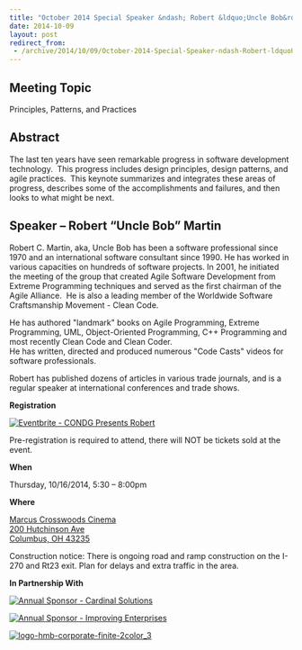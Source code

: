 ```yaml
---
title: "October 2014 Special Speaker &ndash; Robert &ldquo;Uncle Bob&rdquo; Martin"
date: 2014-10-09
layout: post
redirect_from:
 - /archive/2014/10/09/October-2014-Special-Speaker-ndash-Robert-ldquoUncle-Bobrdquo-Martin.aspx
---
```


## Meeting Topic

Principles, Patterns, and Practices

## Abstract

The last ten years have seen remarkable progress in software development technology.  This progress includes design principles, design patterns, and agile practices.  This keynote summarizes and integrates these areas of progress, describes some of the accomplishments and failures, and then looks to what might be next.

## Speaker – Robert “Uncle Bob” Martin

Robert C. Martin, aka, Uncle Bob has been a software professional since 1970 and an international software consultant since 1990. He has worked in various capacities on hundreds of software projects. In 2001, he initiated the meeting of the group that created Agile Software Development from Extreme Programming techniques and served as the first chairman of the Agile Alliance.  He is also a leading member of the Worldwide Software Craftsmanship Movement - Clean Code.

He has authored "landmark" books on Agile Programming, Extreme Programming, UML, Object-Oriented Programming, C++ Programming and most recently Clean Code and Clean Coder.      
He has written, directed and produced numerous "Code Casts" videos for software professionals.

Robert has published dozens of articles in various trade journals, and is a regular speaker at international conferences and trade shows.

**Registration**

[![Eventbrite - CONDG Presents Robert ](https://www.eventbrite.com/custombutton?eid=12555506859)](http://www.eventbrite.com/e/condg-presents-robert-uncle-bob-martin-tickets-12555506859?ref=ebtnebtckt)

Pre-registration is required to attend, there will NOT be tickets sold at the event.

**When**

Thursday, 10/16/2014, 5:30 – 8:00pm

**Where**

[Marcus Crosswoods Cinema](http://goo.gl/maps/G6Kp6)  
[200 Hutchinson Ave](http://goo.gl/maps/G6Kp6)  
[Columbus, OH 43235](http://goo.gl/maps/G6Kp6)

Construction notice: There is ongoing road and ramp construction on the I-270 and Rt23 exit. Plan for delays and extra traffic in the area.

**In Partnership With**

[![Annual Sponsor - Cardinal Solutions](http://condg.org/images/condg_org/Windows-Live-Writer/April-2013-Meeting-Announcement---MSMQ-a_B4CC/cardinal_color_tagline3_aa7a59d8-6af9-4071-a3c6-715999b671b0.jpg "Annual Sponsor - Cardinal Solutions")](http://www.cardinalsolutions.com)

[![Annual Sponsor - Improving Enterprises](http://condg.org/images/condg_org/Windows-Live-Writer/January-2013-Meeting-Announcement--_DBCD/clip_image0013_836cae65-6416-43f8-9634-cdf52c5f00a8.jpg "Annual Sponsor - Improving Enterprises")](http://www.improvingenterprises.com)

[![logo-hmb-corporate-finite-2color_3](http://condg.org/images/condg_org/WindowsLiveWriter/May2014MeetingAnnouncementRepositoryandS_123F5/logo-hmb-corporate-finite-2color_3_3.png "logo-hmb-corporate-finite-2color_3")](http://hmbnet.com)
